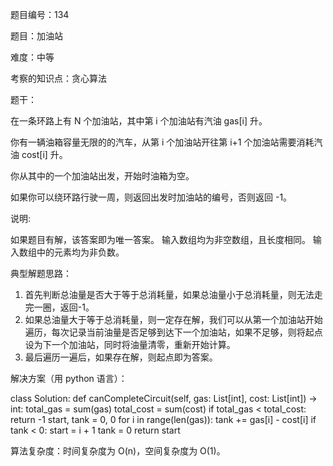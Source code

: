 题目编号：134

题目：加油站

难度：中等

考察的知识点：贪心算法

题干：

在一条环路上有 N 个加油站，其中第 i 个加油站有汽油 gas[i] 升。

你有一辆油箱容量无限的的汽车，从第 i 个加油站开往第 i+1 个加油站需要消耗汽油 cost[i] 升。

你从其中的一个加油站出发，开始时油箱为空。

如果你可以绕环路行驶一周，则返回出发时加油站的编号，否则返回 -1。

说明: 

如果题目有解，该答案即为唯一答案。
输入数组均为非空数组，且长度相同。
输入数组中的元素均为非负数。

典型解题思路：

1. 首先判断总油量是否大于等于总消耗量，如果总油量小于总消耗量，则无法走完一圈，返回-1。
2. 如果总油量大于等于总消耗量，则一定存在解，我们可以从第一个加油站开始遍历，每次记录当前油量是否足够到达下一个加油站，如果不足够，则将起点设为下一个加油站，同时将油量清零，重新开始计算。
3. 最后遍历一遍后，如果存在解，则起点即为答案。

解决方案（用 python 语言）：

class Solution:
    def canCompleteCircuit(self, gas: List[int], cost: List[int]) -> int:
        total_gas = sum(gas)
        total_cost = sum(cost)
        if total_gas < total_cost:
            return -1
        start, tank = 0, 0
        for i in range(len(gas)):
            tank += gas[i] - cost[i]
            if tank < 0:
                start = i + 1
                tank = 0
        return start

算法复杂度：时间复杂度为 O(n)，空间复杂度为 O(1)。
